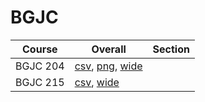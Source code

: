 # BGJC

| Course | Overall | Section |
| ------ | ------- | ------- |
| BGJC 204 | [csv](https://github.com/UCSD-Historical-Enrollment-Data/2023Fall/blob/main/overall/BGJC%20204.csv), [png](https://raw.githubusercontent.com/UCSD-Historical-Enrollment-Data/2023Fall/main/plot_overall/BGJC%20204.png), [wide](https://raw.githubusercontent.com/UCSD-Historical-Enrollment-Data/2023Fall/main/plot_overall_wide/BGJC%20204.png) |  |
| BGJC 215 | [csv](https://github.com/UCSD-Historical-Enrollment-Data/2023Fall/blob/main/overall/BGJC%20215.csv), [wide](https://raw.githubusercontent.com/UCSD-Historical-Enrollment-Data/2023Fall/main/plot_overall_wide/BGJC%20215.png) |  |
